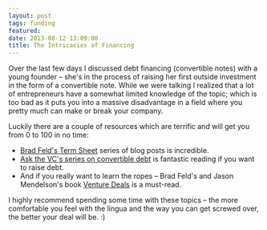```yaml
---
layout: post
tags: funding
featured: 
date: 2013-08-12 13:09:00
title: The Intricacies of Financing
---
```

Over the last few days I discussed debt financing (convertible notes) with a young founder – she's in the process of raising her first outside investment in the form of a convertible note. While we were talking I realized that a lot of entrepreneurs have a somewhat limited knowledge of the topic; which is too bad as it puts you into a massive disadvantage in a field where you pretty much can make or break your company.

Luckily there are a couple of resources which are terrific and will get you from 0 to 100 in no time:

- [Brad Feld's Term Sheet](http://www.feld.com/wp/archives/category/term-sheet) series of blog posts is incredible.
- [Ask the VC's series on convertible debt](http://www.askthevc.com/wp/archives/category/convertible-debt-2) is fantastic reading if you want to raise debt.
- And if you really want to learn the ropes – Brad Feld's and Jason Mendelson's book [Venture Deals](http://www.amazon.com/exec/obidos/ASIN/0470929820/vglnk-c6-20) is a must-read.

I highly recommend spending some time with these topics – the more comfortable you feel with the lingua and the way you can get screwed over, the better your deal will be. :)